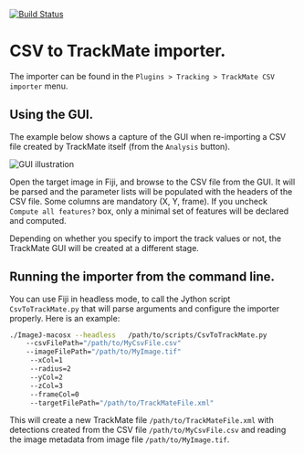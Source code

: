 [![Build Status](https://github.com/trackmate-sc/TrackMate-CSVImporter/actions/workflows/build.yml/badge.svg)](https://github.com/trackmate-sc/TrackMate-CSVImporter/actions/workflows/build.yml)

# CSV to TrackMate importer. 

The importer can be found in the `Plugins > Tracking > TrackMate CSV importer` menu.

## Using the GUI.

The example below shows a capture of the GUI when re-importing a CSV file created by TrackMate itself (from the `Analysis` button).

![GUI illustration](docs/TrackMateCSVImporter_01.png?raw=true "TrackMate CSV importer GUI")

Open the target image in Fiji, and browse to the CSV file from the GUI. It will be parsed and the parameter lists will be populated with the headers of the CSV file. Some columns are mandatory (X, Y, frame). If you uncheck `Compute all features?` box, only a minimal set of features will be declared and computed.

Depending on whether you specify to import the track values or not, the TrackMate GUI will be created at a different stage. 

## Running the importer from the command line.

You can use Fiji in headless mode, to call the Jython script 
`CsvToTrackMate.py` that will parse arguments and configure the 
importer properly. Here is an example:

``` sh
./ImageJ-macosx --headless   /path/to/scripts/CsvToTrackMate.py 
	--csvFilePath="/path/to/MyCsvFile.csv" 
	--imageFilePath="/path/to/MyImage.tif"
	 --xCol=1 
	 --radius=2 
	 --yCol=2 
	 --zCol=3 
	 --frameCol=0
	 --targetFilePath="/path/to/TrackMateFile.xml"
```

This will create a new TrackMate file `/path/to/TrackMateFile.xml` with detections created from the CSV file `/path/to/MyCsvFile.csv` and reading the image metadata from image file `/path/to/MyImage.tif`.


